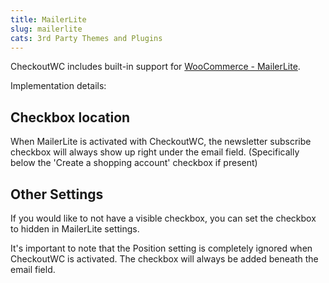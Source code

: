 ```yaml
---
title: MailerLite
slug: mailerlite
cats: 3rd Party Themes and Plugins
---
```


<p>CheckoutWC includes built-in support for <a href="https://wordpress.org/plugins/woo-mailerlite/">WooCommerce - MailerLite</a>.</p>
<p>Implementation details:</p>
<h2>Checkbox location</h2>
<p>When MailerLite is activated with CheckoutWC, the newsletter subscribe checkbox will always show up right under the email field. (Specifically below the 'Create a shopping account' checkbox if present)</p>
<h2>Other Settings</h2>
<p>If you would like to not have a visible checkbox, you can set the checkbox to hidden in MailerLite settings.</p>
<p>It's important to note that the Position setting is completely ignored when CheckoutWC is activated. The checkbox will always be added beneath the email field.</p>
